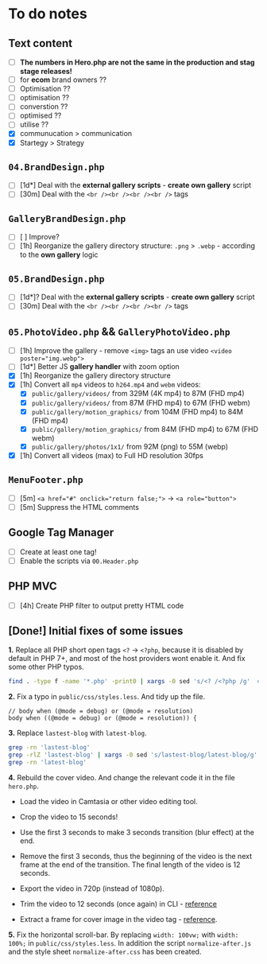# To do notes

## Text content

- [ ] **The numbers in Hero.php are not the same in the production and stag stage releases!**
- [ ] for **ecom** brand owners ??
- [ ] Optimisation ??
- [ ] optimisation ??
- [ ] converstion ??
- [ ] optimised ??
- [ ] utilise ??
- [x] communucation > communication
- [x] Startegy > Strategy

## `04.BrandDesign.php`

- [ ] [1d*] Deal with the **external gallery scripts** - **create own gallery** script
- [ ] [30m] Deal with the `<br /><br /><br /><br />` tags

## `GalleryBrandDesign.php`

- [ ] [  ] Improve?
- [ ] [1h] Reorganize the gallery directory structure: `.png` > `.webp` - according to the **own gallery** logic

## `05.BrandDesign.php`

- [ ] [1d*]? Deal with the **external gallery scripts** - **create own gallery** script
- [ ] [30m] Deal with the `<br /><br /><br /><br />` tags

## `05.PhotoVideo.php` && `GalleryPhotoVideo.php`

- [ ] [1h] Improve the gallery - remove `<img>` tags an use video `<video poster="img.webp">`
- [ ] [1d*] Better JS **gallery handler** with zoom option
- [x] [1h] Reorganize the gallery directory structure
- [x] [1h] Convert all `mp4` videos to `h264.mp4` and `webm` videos:
  - [x] `public/gallery/videos/` from 329M (4K mp4) to 87M (FHD mp4)
  - [x] `public/gallery/videos/` from 87M (FHD mp4) to 67M (FHD webm)
  - [x] `public/gallery/motion_graphics/` from 104M (FHD mp4) to 84M (FHD mp4)
  - [x] `public/gallery/motion_graphics/` from 84M (FHD mp4) to 67M (FHD webm)
  - [x] `public/gallery/photos/1x1/` from 92M (png) to 55M (webp)
- [x] [1h] Convert all videos (max) to Full HD resolution 30fps

## `MenuFooter.php`

- [ ] [5m] `<a href="#" onclick="return false;">` -> `<a role="button">`
- [ ] [5m] Suppress the HTML comments

## Google Tag Manager

- [ ] Create at least one tag!
- [ ] Enable the scripts via `00.Header.php`

## PHP MVC

- [ ] [4h] Create PHP filter to output pretty HTML code

## [Done!] Initial fixes of some issues

**1.** Replace all PHP short open tags `<?` -> `<?php`, because it is disabled by default in PHP 7+, and most of the host providers wont enable it. And fix some other PHP typos.

```bash
find . -type f -name '*.php' -print0 | xargs -0 sed 's/<? /<?php /g'  #-i
```

**2.** Fix a typo in `public/css/styles.less`. And tidy up the file.

```less
// body when (@mode = debug) or (@mode = resolution) 
body when ((@mode = debug) or (@mode = resolution)) {
```

**3.** Replace `lastest-blog` with `latest-blog`.

```bash
grep -rn 'lastest-blog'
grep -rlZ 'lastest-blog' | xargs -0 sed 's/lastest-blog/latest-blog/g' #-i
grep -rn 'latest-blog'
```

**4.** Rebuild the cover video. And change the relevant code it in the file `hero.php`.

- Load the video in Camtasia or other video editing tool.

- Crop the video to 15 seconds!

- Use the first 3 seconds to make 3 seconds transition (blur effect) at the end.

- Remove the first 3 seconds, thus the beginning of the video is the next frame at the end of the transition. The final length of the video is 12 seconds.

- Export the video in 720p (instead of 1080p).

- Trim the video to 12 seconds (once again) in CLI - [reference](https://stackoverflow.com/questions/23295278/looping-html5-video-flashes-a-black-screen-on-loop.)

- Extract a frame for cover image in the video tag - [reference](https://stackoverflow.com/questions/4425413/how-to-extract-the-1st-frame-and-restore-as-an-image-with-ffmpeg).

**5.** Fix the horizontal scroll-bar. By replacing `width: 100vw;` with `width: 100%;` in `public/css/styles.less`. In addition the script `normalize-after.js` and the style sheet `normalize-after.css` has been created.
